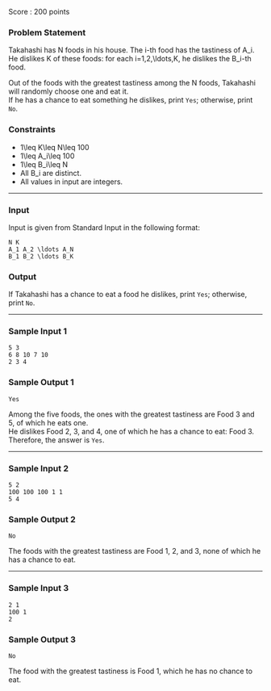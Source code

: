 Score : 200 points

### Problem Statement

Takahashi has N foods in his house. The i-th food has the tastiness of A\_i.  
He dislikes K of these foods: for each i=1,2,\ldots,K, he dislikes the B\_i-th food.

Out of the foods with the greatest tastiness among the N foods, Takahashi will randomly choose one and eat it.  
If he has a chance to eat something he dislikes, print `Yes`; otherwise, print `No`.

### Constraints

* 1\leq K\leq N\leq 100
* 1\leq A\_i\leq 100
* 1\leq B\_i\leq N
* All B\_i are distinct.
* All values in input are integers.

---

### Input

Input is given from Standard Input in the following format:

```
N K
A_1 A_2 \ldots A_N
B_1 B_2 \ldots B_K
```

### Output

If Takahashi has a chance to eat a food he dislikes, print `Yes`; otherwise, print `No`.

---

### Sample Input 1

```
5 3
6 8 10 7 10
2 3 4
```

### Sample Output 1

```
Yes
```

Among the five foods, the ones with the greatest tastiness are Food 3 and 5, of which he eats one.  
He dislikes Food 2, 3, and 4, one of which he has a chance to eat: Food 3.  
Therefore, the answer is `Yes`.

---

### Sample Input 2

```
5 2
100 100 100 1 1
5 4
```

### Sample Output 2

```
No
```

The foods with the greatest tastiness are Food 1, 2, and 3, none of which he has a chance to eat.

---

### Sample Input 3

```
2 1
100 1
2
```

### Sample Output 3

```
No
```

The food with the greatest tastiness is Food 1, which he has no chance to eat.